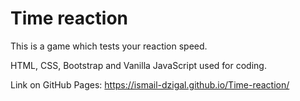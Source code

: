 # Time reaction

This is a game which tests your reaction speed.

HTML, CSS, Bootstrap and Vanilla JavaScript used for coding.

Link on GitHub Pages: https://ismail-dzigal.github.io/Time-reaction/